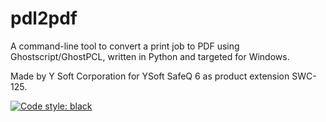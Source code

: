 # pdl2pdf
A command-line tool to convert a print job to PDF using Ghostscript/GhostPCL, written in Python and targeted for Windows.

Made by Y Soft Corporation for YSoft SafeQ 6 as product extension SWC-125.

[![Code style: black](https://img.shields.io/badge/code%20style-black-000000.svg)](https://github.com/psf/black)
